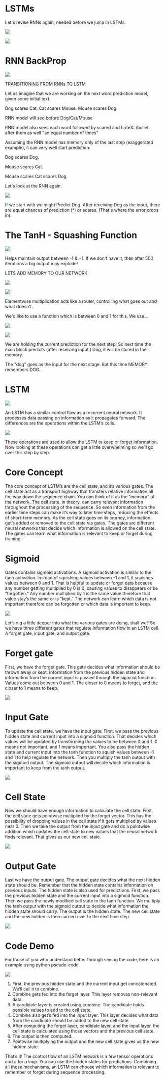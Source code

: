 
 # LSTMs  

Let's revise RNNs again, needed before we jump in LSTMs.

![](https://github.com/nandwanatarun/EVA-DeepLearning/blob/Phase2_Session-3/Images/1_h_cfQuMl30szUkDAi7wrCA.png)

![](https://github.com/nandwanatarun/EVA-DeepLearning/blob/Phase2_Session-3/Images/RNN.jpg)

 # RNN BackProp  
 
![](https://github.com/nandwanatarun/EVA-DeepLearning/blob/Phase2_Session-3/Images/RNN_BackProp.jpg)

TRANSITIONING FROM RNNs TO LSTM

 

Let us imagine that we are working on the next word prediction model, given some initial text.

Dog scares Cat.
Cat scares Mouse.
Mouse scares Dog.

 

RNN model will see <EMPTY> before Dog/Cat/Mouse

 

RNN model also sees each word followed by scared and LaTeX: \bullet ∙ after them as well "an equal number of times"

 

Assuming the RNN model has memory only of the last step (exaggerated example), it can very well start prediction:

 

<Empty> Dog scares Dog.

<Empty> Mouse scares Cat.

<Empty> Mouse scares Cat scares Dog.


Let's look at the RNN again:

![](https://github.com/nandwanatarun/EVA-DeepLearning/blob/Phase2_Session-3/Images/rnn1-2.png)


If we start with <Empty> we might Predict Dog. After receiving Dog as the input, there are equal chances of prediction (*) or scares. (That's where the error crops in). 


 
 
# The TanH - Squashing Function

![](https://github.com/nandwanatarun/EVA-DeepLearning/blob/Phase2_Session-3/Images/images.jpg)
 
 Helps maintain output between -1 & +1. If we don't have it, then after 500 iterations a big output may explode!

 
  LETS ADD MEMORY TO OUR NETWORK  

 ![](https://github.com/nandwanatarun/EVA-DeepLearning/blob/Phase2_Session-3/Images/1svg.svg)

![](https://github.com/nandwanatarun/EVA-DeepLearning/blob/Phase2_Session-3/Images/svg.svg)


Elementwise multiplication acts like a router, controlling what goes out and what doesn't. 

 
We'd like to use a function which is between 0 and 1 for this. We use...

![](https://github.com/nandwanatarun/EVA-DeepLearning/blob/Phase2_Session-3/Images/1%20JHWL_71qml0kP_Imyx4zBg.png)
 
![](https://github.com/nandwanatarun/EVA-DeepLearning/blob/Phase2_Session-3/Images/rnn2.png)
  
  We are holding the current prediction for the next step. So next time the main block predicts (after receiving input <Empty>) Dog, it will be stored in the memory. 

The "dog" goes as the input for the next stage. But this time MEMORY remembers DOG. 

 
 # LSTM  
  
![](https://github.com/nandwanatarun/EVA-DeepLearning/blob/Phase2_Session-3/Images/lstm.png)
   
   An LSTM has a similar control flow as a recurrent neural network. It processes data passing on information as it propagates forward. The differences are the operations within the LSTM’s cells.
   
![](https://github.com/nandwanatarun/EVA-DeepLearning/blob/Phase2_Session-3/Images/1_0f8r3Vd-i4ueYND1CUrhMA.png)
  
  These operations are used to allow the LSTM to keep or forget information. Now looking at these operations can get a little overwhelming so we’ll go over this step by step.
  
 #   Core Concept  

 
The core concept of LSTM’s are the cell state, and it’s various gates. The cell state act as a transport highway that transfers relative information all the way down the sequence chain. You can think of it as the “memory” of the network. The cell state, in theory, can carry relevant information throughout the processing of the sequence. So even information from the earlier time steps can make it’s way to later time steps, reducing the effects of short-term memory. As the cell state goes on its journey, information get’s added or removed to the cell state via gates. The gates are different neural networks that decide which information is allowed on the cell state. The gates can learn what information is relevant to keep or forget during training.

 
#  Sigmoid  

Gates contains sigmoid activations. A sigmoid activation is similar to the tanh activation. Instead of squishing values between -1 and 1, it squishes values between 0 and 1. That is helpful to update or forget data because any number getting multiplied by 0 is 0, causing values to disappears or be “forgotten.” Any number multiplied by 1 is the same value therefore that value stay’s the same or is “kept.” The network can learn which data is not important therefore can be forgotten or which data is important to keep.

![](https://github.com/nandwanatarun/EVA-DeepLearning/blob/Phase2_Session-3/Images/1_rOFozAke2DX5BmsX2ubovw.gif)

Let’s dig a little deeper into what the various gates are doing, shall we? So we have three different gates that regulate information flow in an LSTM cell. A forget gate, input gate, and output gate.

 

# Forget gate

First, we have the forget gate. This gate decides what information should be thrown away or kept. Information from the previous hidden state and information from the current input is passed through the sigmoid function. Values come out between 0 and 1. The closer to 0 means to forget, and the closer to 1 means to keep.


![](https://github.com/nandwanatarun/EVA-DeepLearning/blob/Phase2_Session-3/Images/1_GjehOa513_BgpDDP6Vkw2Q.gif)

 # Input Gate  

To update the cell state, we have the input gate. First, we pass the previous hidden state and current input into a sigmoid function. That decides which values will be updated by transforming the values to be between 0 and 1. 0 means not important, and 1 means important. You also pass the hidden state and current input into the tanh function to squish values between -1 and 1 to help regulate the network. Then you multiply the tanh output with the sigmoid output. The sigmoid output will decide which information is important to keep from the tanh output.

![](https://github.com/nandwanatarun/EVA-DeepLearning/blob/Phase2_Session-3/Images/1_TTmYy7Sy8uUXxUXfzmoKbA.gif)

 # Cell State  

Now we should have enough information to calculate the cell state. First, the cell state gets pointwise multiplied by the forget vector. This has the possibility of dropping values in the cell state if it gets multiplied by values near 0. Then we take the output from the input gate and do a pointwise addition which updates the cell state to new values that the neural network finds relevant. That gives us our new cell state.


![](https://github.com/nandwanatarun/EVA-DeepLearning/blob/Phase2_Session-3/Images/1_S0rXIeO_VoUVOyrYHckUWg.gif)

# Output Gate  

Last we have the output gate. The output gate decides what the next hidden state should be. Remember that the hidden state contains information on previous inputs. The hidden state is also used for predictions. First, we pass the previous hidden state and the current input into a sigmoid function. Then we pass the newly modified cell state to the tanh function. We multiply the tanh output with the sigmoid output to decide what information the hidden state should carry. The output is the hidden state. The new cell state and the new hidden is then carried over to the next time step.

![](https://github.com/nandwanatarun/EVA-DeepLearning/blob/Phase2_Session-3/Images/1_VOXRGhOShoWWks6ouoDN3Q.gif)

 # Code Demo  

For those of you who understand better through seeing the code, here is an example using python pseudo-code.

![](https://github.com/nandwanatarun/EVA-DeepLearning/blob/Phase2_Session-3/Images/1_p2yXhtxmYflEUrTC1rCoUA.png)


1. First, the previous hidden state and the current input get concatenated. We’ll call it to combine.
2. Combine gets fed into the forget layer. This layer removes non-relevant data.
4. A candidate layer is created using combine. The candidate holds possible values to add to the cell state.
3. Combine also get’s fed into the input layer. This layer decides what data from the candidate should be added to the new cell state.
5. After computing the forget layer, candidate layer, and the input layer, the cell state is calculated using those vectors and the previous cell state.
6. The output is then computed.
7. Pointwise multiplying the output and the new cell state gives us the new hidden state.

That’s it! The control flow of an LSTM network is a few tensor operations and a for a loop. You can use the hidden states for predictions. Combining all those mechanisms, an LSTM can choose which information is relevant to remember or forget during sequence processing.
